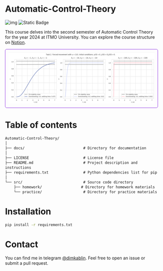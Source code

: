 # Automatic-Control-Theory

![img](
    https://img.shields.io/badge/PYTHON-black?style=for-the-badge&logo=python
) ![Static Badge](
    https://img.shields.io/badge/control-black?style=for-the-badge&logo=python
)

This course delves into the second semester of Automatic Control Theory for the year 2024 at ITMO University. You can explore the course structure on [Notion](https://tranquil-geese-65e.notion.site/2023-24-2-2d3385312e354729be8e0fa4f4ebdffb).


<div style="border: 1px solid #8A2BE2; padding: 10px; border-radius: 5px;">
    <img src="docs/image.png" alt="Example Image">
</div>

# Table of contents

```text
Automatic-Control-Theory/
│
├── docs/                           # Directory for documentation
│
├── LICENSE                         # License file
├── README.md                       # Project description and instructions
├── requirements.txt                # Python dependencies list for pip
│
└── src/                            # Source code directory
    ├── homework/                  # Directory for homework materials
    └── practice/                   # Directory for practice materials

```

# Installation
```bash
pip install -r requirements.txt
```

# Contact 
You can find me in telegram [@dimkablin](https://t.me/dimkablin).
Feel free to open an issue or submit a pull request.
